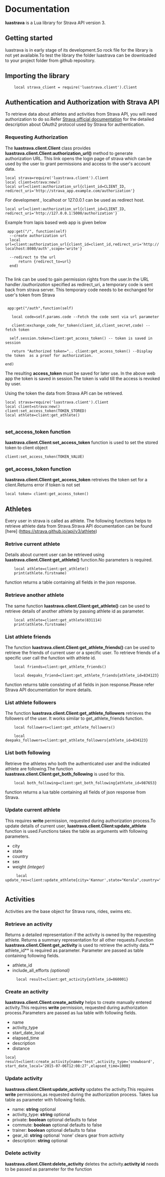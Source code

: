 # Documentation

**luastrava** is a Lua library for Strava API version 3.

## Getting started
luastrava is in early stage of its development.So rock file for the library is not yet available.To test the library the folder luastrava can  be downloaded to your project folder from github repository.

## Importing the library

``` 
    local strava_client = require('luastrava.client').Client
```

## Authentication and Authorization with Strava API

To retrieve data about athletes and activities from Strava API, you will need authorization to do so.Refer [Strava official documentation](https://strava.github.io/api/) for the detailed description about OAuth2 protocol used by Strava for authentication.

### Requesting Authorization

The __luastrava.client.Client__ class provides __luastrava.client.Client:authorization_url()__ method to generate authorization URL. This link opens the login page of strava which can be used by the user to grant permissions and access to the user's account data.

```
local strava=require('luastrava.client').Client
local client=strava:new()
local url=client:authorization_url{client_id=CLIENT_ID, redirect_uri='http://strava_app.example.com/authorization'}

```

For development , localhost or 127.0.0.1 can be used  as redirect host.

```
local url=client:authorization_url{client_id=CLIENT_ID, redirect_uri='http://127.0.0.1:5000/authorization'}

```

Example from lapis based web app is given below
```
 app:get("/", function(self) 
  --create authorization url  
  local url=client:authorization_url{client_id=client_id,redirect_uri='http:// localhost:8080/auth',scope='write'} 

  --redirect to the url 
      return {redirect_to=url} 
  end) 
  
```


The link can be used to gain permission rights from the user.In the URL handler */authorization* specified as redirect_uri, a temporary code is sent back from strava server. This temporary code needs to be exchanged for user's token from Strava

```

 app:get("/auth",function(self)
  
   local code=self.params.code --Fetch the code sent via url parameter
            
   client:exchange_code_for_token(client_id,client_secret,code) --fetch token

  self.session.token=client:get_access_token() -- token is saved in session 

   return "Authorized token=".. client:get_access_token() --Display the token  as a proof for authorization. 
                            
end)

```
The resulting **access_token** must be saved for later use. In the above web app the token  is saved in session.The token is valid till the access is revoked by user.

Using the token the data from Strava API can be retrieved.

```
local strava=require('luastrava.client').Client
local client=strava:new()
client:set_access_token(TOKEN_STORED)
local athlete=client:get_athlete()


```

### set_access_token function
**luastrava.client.Client:set_access_token** function is used to set the stored token to client object

```
client:set_access_token(TOKEN_VALUE)
```

### get_access_token function
**luastrava.client.Client:get_access_token** retreives the token set for a client.Returns error if token is not set

``` 
local token= client:get_access_token() 
```

## Athletes
Every user in strava is called as athlete. The following functions helps to retrieve athlete data from Strava.Strava API documentation can be found [here] (https://strava.github.io/api/v3/athlete)

### Retrive current athlete
Details about current user can be retrieved using **luastrava.client.Client:get_athlete()** function.No parameters is required.

```
    local athlete=client:get_athlete()
    print(athlete.firstname)
```
function returns a table containing all fields in the json response.

### Retrieve another athlete
The same function **luastrava.client.Client:get_athlete()** can be used to retrieve details of another athlete by passing athlete id as parameter.  
```
    local athlete=client:get_athlete(831114)
    print(athlete.firstname)

```
### List athlete friends
The function **luastrava.client.Client:get_athlete_friends()** can be used to retrieve the friends of current user or a specific user. To retrieve friends of a specific user call the function with athlete id.

``` 
    local friends=client:get_athlete_friends()

    local deepaks_friend=client:get_athlete_friends{athlete_id=834123}
```

function returns table consisting of all fields in json response.Please refer Strava API documentation for more details.


### List athlete followers
The function **luastrava.client.Client:get_athlete_followers** retrieves the followers of the user. It works similar to get_athlete_friends function.
```
    local followers=client:get_athlete_followers()

    local deepaks_followers=client:get_athlete_followers{athlete_id=834123}
```

### List both following
Retrieve the athletes who both the authenticated user and the indicated athlete are following.The function **luastrava.client.Client:get_both_following** is used for this.

```
    local both_following=client:get_both_following{athlete_id=987653}

```
function returns a lua table containing all fields of json response from Strava.

### Update current athlete
This requires **write** permission, requested during authorization process.To update details of current user, **luastrava.client.Client:update_athlete** function is used.Functions takes the table as arguments with following parameters.

- city
- state
- country
- sex
- weight *(integer)*

```
     local update_res=client:update_athlete{city='Kannur',state="Kerala",country="India",weight=60}
    
```
## Activities
Activities are the base object for Strava runs, rides, swims etc.

### Retrieve an activity
Returns a detailed representation if the activity is owned by the requesting athlete. Returns a summary representation for all other requests.Function **luastrava.client.Client:get_activity** is used to retrieve the activity data.** athlete_id** is required as parameter. Parameter are passed as table containing following fields.

- athlete_id
- include_all_efforts *(optional)*


```
     local result=client:get_activity{athlete_id=860001}

```

### Create an activity
**luastrava.client.Client:create_activity** helps to create manually entered activity.This requires **write** permission, requested during authorization process.Parameters are passed as lua table with following fields.

- name
- activity_type
- start_date_local
- elapsed_time
- description
- distance

```
local result=client:create_activity{name='test',activity_type='snowboard',  start_date_local='2015-07-06T12:08:27',elapsed_time=1000}
```

### Update activity
**luastrava.client.Client:update_activity** updates the activity.This requires **write** permissions,as requested during the authorization process.
Takes lua table as parameter with following fields.

- name: **string** optional
- activity_type: **string** optional
- private: **boolean** optional defaults to false
- commute: **boolean** optional defaults to false
- trainer: **boolean** optional defaults to false
- gear_id: **string** optional 'none' clears gear from activity
- description: **string** optional

### Delete activity
**luastrava.client.Client:delete_activity** deletes the activity.**activity id** needs to be passed as parameter for the function

